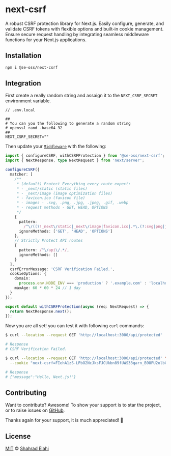 # next-csrf

A robust CSRF protection library for Next.js. Easily configure, generate, and validate CSRF tokens with flexible options and built-in cookie management. Ensure secure request handling by integrating seamless middleware functions for your Next.js applications.

## Installation

```bash
npm i @se-oss/next-csrf
```

## Integration

First create a really random string and assaign it to the `NEXT_CSRF_SECRET` environment variable.

```text
// .env.local

##
# You can you the following to generate a random string
# openssl rand -base64 32
##
NEXT_CSRF_SECRET=""
```

Then update your [`Middleware`](https://nextjs.org/docs/app/building-your-application/routing/middleware) with the following:

```typescript
import { configureCSRF, withCSRFProtection } from '@se-oss/next-csrf';
import { NextResponse, type NextRequest } from 'next/server';

configureCSRF({
  matcher: [
    /**
     * (default) Protect Everything every route expect:
     * - _next/static (static files)
     * - _next/image (image optimization files)
     * - favicon.ico (favicon file)
     * - images - .svg, .png, .jpg, .jpeg, .gif, .webp
     * - request methods - GET, HEAD, OPTIONS
     */
    {
      pattern:
        /^\/((?!_next\/static|_next\/image|favicon.ico|.*\.(?:svg|png|jpg|jpeg|gif|webp)$).*)/,
      ignoreMethods: ['GET', 'HEAD', 'OPTIONS']
    },
    // Strictly Protect API routes
    {
      pattern: /^\/api\/.*/,
      ignoreMethods: []
    }
  ],
  csrfErrorMessage: 'CSRF Verification Failed.',
  cookieOptions: {
    domain:
      process.env.NODE_ENV === 'production' ? '.example.com' : 'localhost',
    maxAge: 60 * 60 * 24 // 1 day
  }
});

export default withCSRFProtection(async (req: NextRequest) => {
  return NextResponse.next();
});
```

Now you are all set! you can test it with following `curl` commands:

```bash
$ curl --location --request GET 'http://localhost:3000/api/protected'

# Response
# CSRF Verification Failed.

$ curl --location --request GET 'http://localhost:3000/api/protected' \
  --cookie "next-csrf=FIehA1zS-LPbO2NcJksFJCUkbn89fUWS33qarn_B98PU2olbG-j0"

# Response
# {"message":"Hello, Next.js!"}
```

## Contributing

Want to contribute? Awesome! To show your support is to star the project, or to raise issues on [GitHub](https://github.com/shahradelahi/next-csrf).

Thanks again for your support, it is much appreciated! 🙏

## License

[MIT](/LICENSE) © [Shahrad Elahi](https://github.com/shahradelahi)

